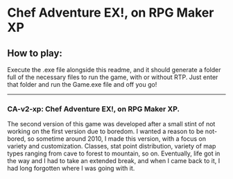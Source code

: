 Chef Adventure EX!, on RPG Maker XP
======
## How to play:
Execute the .exe file alongside this readme, and it should generate a folder full of the necessary files to run the game, with or without RTP. Just enter that folder and run the Game.exe file and off you go!

---

### CA-v2-xp: Chef Adventure EX!, on RPG Maker XP.
The second version of this game was developed after a small stint of not working on the first version due to boredom. I wanted a reason to be not-bored, so sometime around 2010, I made this version, with a focus on variety and customization. Classes, stat point distribution, variety of map types ranging from cave to forest to mountain, so on. Eventually, life got in the way and I had to take an extended break, and when I came back to it, I had long forgotten where I was going with it.
